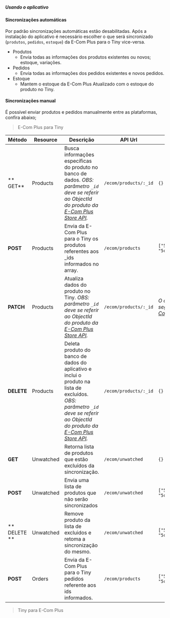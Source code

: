 ##### Usando o aplicativo

#### Sincronizações automáticas

Por padrão sincronizações automáticas estão desabilitadas. Após a instalação do aplicativo é necessário escolher o que será sincronizado (`produtos`, `pedidos`, `estoque`) da E-Com Plus para o Tiny vice-versa.

- Produtos
  - Envia todas as informações dos produtos existentes ou novos; estoque, variações.
- Pedidos
  - Envia todas as informações dos pedidos existentes e novos pedidos.
- Estoque
  -  Mantem o estoque da E-Com Plus Atualizado com o estoque do produto no Tiny.

#### Sincronizações manual

É possível enviar produtos e pedidos manualmente entre as plataformas, confira abaixo;
> E-Com Plus para Tiny

 Método |Resource | Descrição | API Url | Body
--------|---------|-----------|---------|-----
** GET**  | Products | Busca informações específicas do produto no banco de dados. *OBS: parâmetro `_id` deve se referir ao ObjectId do produto da [E-Com Plus Store API](https://developers.e-com.plus/docs/api/#/store/products/).* | `/ecom/products/:_id` | `{}` 
**POST** | Products | Envia da E-Com Plus para o Tiny os produtos referentes aos _ids informados no array. | `/ecom/products` | `["5d1a34fe6a3fa57d5fd349ee", "5c700e82c626be23430d4fa7"]`
**PATCH** | Products | Atualiza dados do produto no Tiny. *OBS: parâmetro `_id` deve se referir ao ObjectId do produto da [E-Com Plus Store API](https://developers.e-com.plus/docs/api/#/store/products/).*  | `/ecom/products/:_id` | *O corpo da solicitação deve seguir o seguinte modelo [E-Com Plus Store API](https://developers.e-com.plus/docs/api/#/store/products/)*
**DELETE** | Products | Deleta produto do banco de dados do aplicativo e inclui o produto na lista de excluídos. *OBS: parâmetro `_id` deve se referir ao ObjectId do produto da [E-Com Plus Store API](https://developers.e-com.plus/docs/api/#/store/products/).* | `/ecom/products/:_id` | `{}`
**GET** | Unwatched | Retorna lista de produtos que estão excluídos da sincronização. | `/ecom/unwatched` | `{}`
**POST** | Unwatched | Envia uma lista de produtos que não serão sincronizados | `/ecom/unwatched` | `["5d1a34fe6a3fa57d5fd349ee", "5c700e82c626be23430d4fa7"]`
** DELETE ** | Unwatched | Remove produto da lista de excluidos e retoma a sincronização do mesmo. | `/ecom/unwatched` | `["5d1a34fe6a3fa57d5fd349ee", "5c700e82c626be23430d4fa7"]`
**POST** | Orders | Envia da E-Com Plus para o Tiny pedidos referente aos ids informados. | `/ecom/products` | `["5d1a34fe6a3fa57d5fd349ee", "5c700e82c626be23430d4fa7"]`

> Tiny para E-Com Plus

